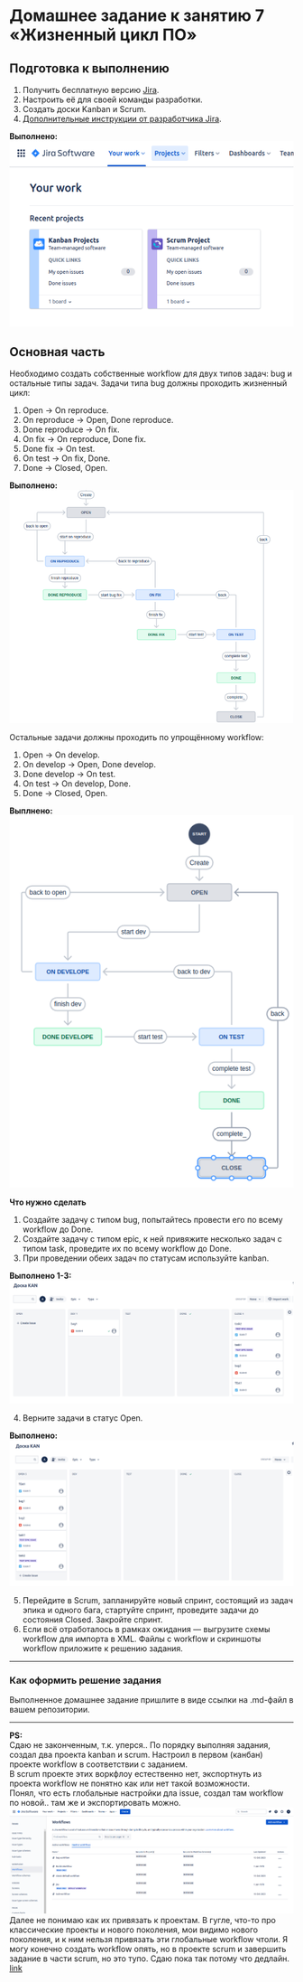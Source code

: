 # Домашнее задание к занятию 7 «Жизненный цикл ПО»

## Подготовка к выполнению

1. Получить бесплатную версию [Jira](https://www.atlassian.com/ru/software/jira/free).
2. Настроить её для своей команды разработки.
3. Создать доски Kanban и Scrum.
4. [Дополнительные инструкции от разработчика Jira](https://support.atlassian.com/jira-cloud-administration/docs/import-and-export-issue-workflows/).

**Выполнено:**  
![jira-01.png](https://github.com/Alexander-Sharygin/devops-netology/blob/main/HomeWork/img/jira-01.png)
## Основная часть

Необходимо создать собственные workflow для двух типов задач: bug и остальные типы задач. Задачи типа bug должны проходить жизненный цикл:

1. Open -> On reproduce.
2. On reproduce -> Open, Done reproduce.
3. Done reproduce -> On fix.
4. On fix -> On reproduce, Done fix.
5. Done fix -> On test.
6. On test -> On fix, Done.
7. Done -> Closed, Open.

**Выполнено:**  
![jira-02.png](https://github.com/Alexander-Sharygin/devops-netology/blob/main/HomeWork/img/jira-02.png)


Остальные задачи должны проходить по упрощённому workflow:

1. Open -> On develop.
2. On develop -> Open, Done develop.
3. Done develop -> On test.
4. On test -> On develop, Done.
5. Done -> Closed, Open.

**Выплнено:**  
![jira-03.png](https://github.com/Alexander-Sharygin/devops-netology/blob/main/HomeWork/img/jira-03.png)


**Что нужно сделать**

1. Создайте задачу с типом bug, попытайтесь провести его по всему workflow до Done. 
1. Создайте задачу с типом epic, к ней привяжите несколько задач с типом task, проведите их по всему workflow до Done. 
1. При проведении обеих задач по статусам используйте kanban. 

**Выполнено 1-3:**  
![jira-04.png](https://github.com/Alexander-Sharygin/devops-netology/blob/main/HomeWork/img/jira-04.png)


4. Верните задачи в статус Open.

**Выполнено:**  
![jira-06.png](https://github.com/Alexander-Sharygin/devops-netology/blob/main/HomeWork/img/jira-06.png)

5. Перейдите в Scrum, запланируйте новый спринт, состоящий из задач эпика и одного бага, стартуйте спринт, проведите задачи до состояния Closed. Закройте спринт.
2. Если всё отработалось в рамках ожидания — выгрузите схемы workflow для импорта в XML. Файлы с workflow и скриншоты workflow приложите к решению задания.

---

### Как оформить решение задания

Выполненное домашнее задание пришлите в виде ссылки на .md-файл в вашем репозитории.

---

**PS:**  
Сдаю не законченным, т.к. уперся..
По порядку выполняя задания, создал два проекта kanban и scrum. Настроил в первом (канбан) проекте workflow в соответствии с заданием.  
В scrum проекте этих воркфлоу естественно нет, экспортнуть из проекта workflow не понятно как или нет такой возможности.  
Понял, что есть глобальные настройки дла issue, создал там workflow по новой.. там же и экспортировать можно.  
![jira-05.png](https://github.com/Alexander-Sharygin/devops-netology/blob/main/HomeWork/img/jira-05.png)
Далее не понимаю как их привязать к проектам. В гугле, что-то про классические проекты и нового поколения, мои видимо нового поколения, и к ним нельзя привязать эти глобальные workflow чтоли. Я могу конечно создать workflow опять, но в проекте scrum и завершить задание в части scrum, но это тупо. Сдаю пока так потому что дедлайн.
[link](https://community.atlassian.com/t5/Team-managed-projects-articles/Everything-you-want-to-know-about-next-gen-projects-in-Jira/ba-p/894773)
